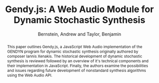 --- 
title: "Gendy.js: A Web Audio Module for Dynamic Stochastic Synthesis" 
abstract: "This paper outlines Gendy.js, a JavaScript Web Audio implementation of the GENDYN program for dynamic stochastic synthesis originally authored by composer Iannis Xenakis. The historical development of dynamic stochastic synthesis is reviewed followed by an overview of it's technical components and their implementation in JavaScript. Finally, the authors examine the possibilities and issues regarding future development of nonstandard synthesis algorithms using the Web Audio API." 
address: "Atlanta, Georgia" 
author: "Bernstein, Andrew and Taylor, Benjamin"
webAuthor: "Andrew Bernstein, Benjamin Taylor" 
booktitle: "Proceedings of the International Web Audio Conference" 
editor: "Freeman, Jason and Lerch, Alexander and Paradis, Matthew" 
month: "Proceedings of the International Web Audio Conference"
pages: "undefined" 
publisher: "Georgia Tech" 
series: "WAC '16"
type: "Paper"  
year: "2016" 
id: "2016_61" 
tags: year2016
media: none 
pdflink: /_data/papers/pdf/2016/2016_61.pdf
ISSN: 2663-5844
---